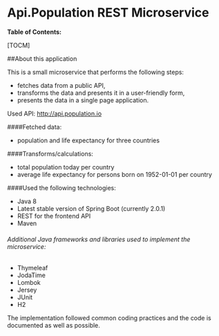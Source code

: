 # Api.Population REST Microservice 

**Table of Contents:**

[TOCM]

##About this application

This is a small microservice that performs the following steps: 
* fetches data from a public API,
* transforms the data and presents it in a user-friendly form,
* presents the data in a single page application.

Used API: http://api.population.io

####Fetched data:

- population and life expectancy for three countries

####Transforms/calculations: 

- total population today per country
- average life expectancy for persons born on 1952-01-01 per country

####Used the following technologies:
* Java 8
* Latest stable version of Spring Boot (currently 2.0.1)
* REST for the frontend API
* Maven

###### Additional Java frameworks and libraries used to implement the microservice:
 * Thymeleaf
 * JodaTime
 * Lombok
 * Jersey
 * JUnit
 * H2
 
The implementation followed common coding practices and the code is documented as well as possible.
